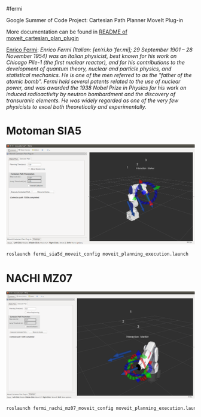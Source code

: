 #fermi

Google Summer of Code Project: Cartesian Path Planner MoveIt Plug-in

More documentation can be found in [README of moveit_cartesian_plan_plugin](https://github.com/ros-industrial-consortium/fermi/tree/hydro-devel/moveit_cartesian_plan_plugin)

[Enrico Fermi](http://en.wikipedia.org/wiki/Enrico_Fermi): _Enrico Fermi (Italian: [enˈri.ko ˈfeɾ.mi]; 29 September 1901 – 28 November 1954) was an Italian physicist, best known for his work on Chicago Pile-1 (the first nuclear reactor), and for his contributions to the development of quantum theory, nuclear and particle physics, and statistical mechanics. He is one of the men referred to as the "father of the atomic bomb". Fermi held several patents related to the use of nuclear power, and was awarded the 1938 Nobel Prize in Physics for his work on induced radioactivity by neutron bombardment and the discovery of transuranic elements. He was widely regarded as one of the very few physicists to excel both theoretically and experimentally._

# Motoman SIA5

![img](.image/sia5_image.png)

```bash
roslaunch fermi_sia5d_moveit_config moveit_planning_execution.launch
```

# NACHI MZ07

![img](.image/mz07_image.png)

```bash
roslaunch fermi_nachi_mz07_moveit_config moveit_planning_execution.launch
```
